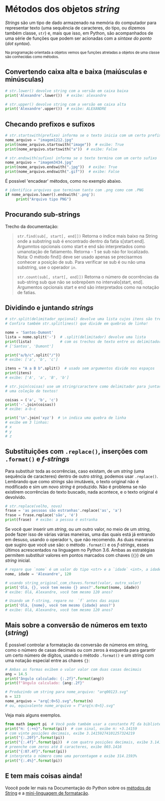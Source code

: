 # Métodos dos objetos *string*

*Strings* são um tipo de dado armazenado na memória do computador para representar texto (uma sequência de caracteres, do tipo, ou dizemos também classe, `str`) e, mais que isso, em Python, são acompanhados de uma série de funções que podem ser acionadas com a *sintaxe do ponto* (*dot syntax*).

<sub>Na programação orientada a objetos vemos que funções atreladas a objetos de uma classe são conhecidas como métodos.</sub>

## Convertendo caixa alta e baixa (maiúsculas e minúsculas)

```python
# str.lower() devolve string com a versão em caixa baixa
print('Alexandre'.lower())  # exibe: alexandre

# str.upper() devolve string com a versão em caixa alta
print('Alexandre'.upper())  # exibe: ALEXANDRE
```

## Checando prefixos e sufixos

```python
# str.startswith(prefixo) informa se o texto inicia com um certo prefixo
nome_arquivo = "imagem1212.jpg"
print(nome_arquivo.startswith("image"))  # exibe: True
print(nome_arquivo.startswith("a"))  # exibe: False

# str.endswith(sufixo) informa se o texto termina com um certo sufixo
nome_arquivo = "imagem3434.jpg"
print(nome_arquivo.endswith(".jpg"))  # exibe: True
print(nome_arquivo.endswith(".gif"))  # exibe: False
```

É possível 'encadear' métodos, como no exemplo abaixo.

```python
# identifica arquivos que terminam tanto com .png como com .PNG
if nome_arquivo.lower().endswith('.png'):
     print("Arquivo tipo PNG")
```

## Procurando sub-strings

Trecho da documentação:

> `str.find(sub[, start[, end]])`
> Retorna o índice mais baixo na String onde a substring sub é encontrado dentro da fatia s[start:end]. Argumntos opcionais como start e end são interpretados como umanotação de fatiamento. Retorna - 1 se sub não for localizado. Nota: O método find() deve ser usado apenas se precisarmos conhecer a posição de sub. Para verificar se sub é ou não uma substring, use o operador `in`.
>
> `str.count(sub[, start[, end]])`
> Retorna o número de ocorrências da sub-string sub que não se sobrepõem no intervalo[start, end]. Argumentos opcionais start e end são interpretados como na notação de fatias.

## Dividindo e juntando *strings*

```python
# str.split(delimitador_opcional) devolve uma lista cujos itens são trechos do texto "divididos"
# Confira também str.splitlines() que divide em quebras de linha!

nome = 'Santos-Dumont'
lista = nome.split('-')  # .split(delimitador) devolve uma lista
print(lista)             # com os trechos de texto entre os delimitadores:
# ['Santos', 'Dumont']

print("a/b/c".split("/"))
# exibe: ['a', 'b', 'c']

itens = "A a B b".split()  # usado sem argumentos divide nos espaços
print(itens)
# exibe: ['A', 'a', 'B', 'b']

# str.join(coisas) use um string/caractere como delimitador para juntar
# uma coleção de textos!

coisas = ('a', 'b', 'c')
print('-'.join(coisas))
# exibe: a-b-c

print('\n'.join('xyz')  # \n indica uma quebra de linha
# exibe em 3 linhas:
# x
# y
# z
```

## Substituições com `.replace()`, inserções com `.format()` e *f-strings*

Para substituir toda as ocorrências, caso existam, de um *string* (uma sequência de caracteres) dentro de outro *string*, podemos usar `.replace()`. Lembrando que como *strings* são imutáveis, o texto original não é modificado e sim um novo *string* é produzido.
Não é problema se não existirem ocorrências do texto buscado, nada acontece, e o texto original é devolvido. 

```python
# str.replace(velho, novo) 
frase = 'as pessoas são estranhas'.replace('as', 'a')
frase = frase.replace('são', 'é')
print(frase)  # exibe: a pessoa é estranha
```

Se você quer inserir um *string*, ou um outro valor, no meio de um *string*, pode fazer isso de várias várias maneiras, uma das quais está já entrando em desuso, usando o operador `%`, que não recomendo. As duas maneiras que sugiro que você use são: o método `.format()` e os *f-strings*, esses últimos acrescentados na linguagem no Python 3.6. Ambas as estratégias permitem substituir valores em pontos marcados com chaves (`{}`) de um *string* inicial.

```python
# repare que `nome` é um valor do tipo <str> e a `idade` <int>, a idade será convertida em <str>.
nome, idade = 'Alexandre', 120

# usando string_original_com_chaves.format(valor, outro_valor)
print('Olá, {}, você tem mesmo {} anos?'.format(nome, idade))
# exibe: Olá, Alexandre, você tem mesmo 120 anos?

# Usando um f-string, repare no  `f` antes das aspas
print('Olá, {nome}, você tem mesmo {idade} anos?')
# exibe: Olá, Alexandre, você tem mesmo 120 anos?
```

## Mais sobre a conversão de números em texto (*string*)

É possível controlar a formatação da conversão de números em string, como o número de casas decimais ou com zeros à esquerda para garantir um certo número de dígitos, usando o método `.format()` e um string com uma notação especial entre as chaves `{}`:

```python
# Ambas as formas exibem o valor valor com duas casas decimais
ang = 14.5
print("ângulo calculado: {:.2f}".format(ang)) 
print(f"ângulo calculado: {ang:.2f}"

# Produzindo um string para nome_arquivo: "arq00123.svg"
n = 123
nome_arquivo = "arq{:0>5}.svg".format(n)
# ou, equivalente nome_arquivo = f"arq{n:0>5}.svg"
```

Veja mais alguns exemplos.

```python
from math import pi  # Você pode também usar a constante PI da biblioteca py5
print("π: {:+n}".format(pi))  # com sinal, exibe π: +3.14159
# com vinte posições decimais, exibe 3.14159274101257324219
print("{:.20f}".format(pi))
print("{:.4f}".format(pi))  # com quatro posições decimais, exibe 3.1416
# preenche com zeros até 8 caracteres, exibe 003.1416
print("{:07.4f}".format(pi))
# interpreta o número como uma porcentagem e exibe 314.1593%
print("{:.4%}".format(pi))
```

## E tem mais coisas ainda!

Voocê pode ler mais na Documentação do Python sobre os [métodos de String](https://docs.python.org/pt-br/3.6/library/stdtypes.html#string-methods) e a [mini-linguagem de formatação](https://docs.python.org/pt-br/3.6/library/string.html#formatstrings).
